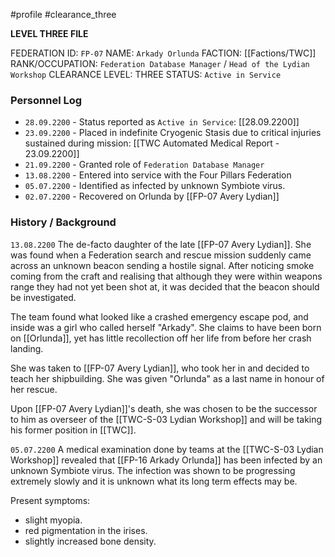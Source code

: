 #profile #clearance_three 

**LEVEL THREE FILE**

FEDERATION ID: `FP-07`
NAME: `Arkady Orlunda`
FACTION: [[Factions/TWC]]
RANK/OCCUPATION: `Federation Database Manager` / `Head of the Lydian Workshop`
CLEARANCE LEVEL: THREE
STATUS: `Active in Service`

### Personnel Log
- `28.09.2200` - Status reported as `Active in Service`: [[28.09.2200]]
- `23.09.2200` - Placed in indefinite Cryogenic Stasis due to critical injuries sustained during mission: [[TWC Automated Medical Report - 23.09.2200]]
- `21.09.2200` - Granted role of `Federation Database Manager`
- `13.08.2200` - Entered into service with the Four Pillars Federation
- `05.07.2200` - Identified as infected by unknown Symbiote virus.
- `02.07.2200` - Recovered on Orlunda by [[FP-07 Avery Lydian]]

### History / Background
`13.08.2200`
The de-facto daughter of the late [[FP-07 Avery Lydian]]. She was found when a Federation search and rescue mission suddenly came across an unknown beacon sending a hostile signal. After noticing smoke coming from the craft and realising that although they were within weapons range they had not yet been shot at, it was decided that the beacon should be investigated.

The team found what looked like a crashed emergency escape pod, and inside was a girl who called herself "Arkady". She claims to have been born on [[Orlunda]], yet has little recollection off her life from before her crash landing.

She was taken to [[FP-07 Avery Lydian]], who took her in and decided to teach her shipbuilding. She was given "Orlunda" as a last name in honour of her rescue.

Upon [[FP-07 Avery Lydian]]'s death, she was chosen to be the successor to him as overseer of the [[TWC-S-03 Lydian Workshop]] and will be taking his former position in [[TWC]].

`05.07.2200`
A medical examination done by teams at the [[TWC-S-03 Lydian Workshop]] revealed that [[FP-16 Arkady Orlunda]] has been infected by an unknown Symbiote virus. The infection was shown to be progressing extremely slowly and it is unknown what its long term effects may be.

Present symptoms:
- slight myopia.
- red pigmentation in the irises.
- slightly increased bone density.